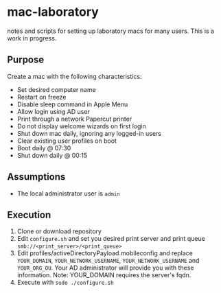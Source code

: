 # mac-laboratory
notes and scripts for setting up laboratory macs for many users. This is a work in progress.



## Purpose
Create a mac with the following characteristics:
- Set desired computer name
- Restart on freeze
- Disable sleep command in Apple Menu
- Allow login using AD user
- Print through a network Papercut printer
- Do not display welcome wizards on first login
- Shut down mac daily, ignoring any logged-in users
- Clear existing user profiles on boot
- Boot daily @ 07:30
- Shut down daily @ 00:15

## Assumptions
- The local administrator user is ```admin```

## Execution
1. Clone or download repository
2. Edit ```configure.sh``` and set you desired print server and print queue ```smb://<print_server>/<print_queue>```
3. Edit profiles/activeDirectoryPayload.mobileconfig and replace ```YOUR_DOMAIN```, ```YOUR_NETWORK_USERNAME```,  ```YOUR_NETWORK_USERNAME``` and ```YOUR_ORG_OU```. Your AD administrator will provide you with these information. Note: YOUR_DOMAIN requires the server's fqdn.
4. Execute with ```sudo ./configure.sh```
